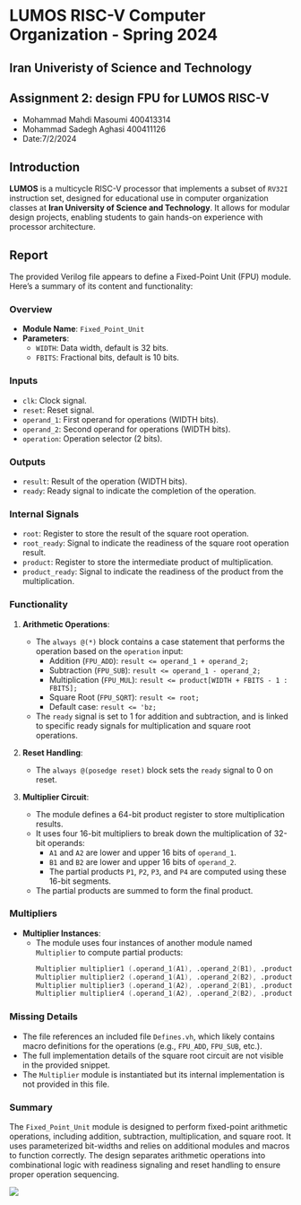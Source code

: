 LUMOS RISC-V
Computer Organization - Spring 2024
==============================================================
## Iran Univeristy of Science and Technology
## Assignment 2: design FPU for LUMOS RISC-V

- Mohammad Mahdi Masoumi 400413314
- Mohammad Sadegh Aghasi 400411126
- Date:7/2/2024


## Introduction

**LUMOS** is a multicycle RISC-V processor that implements a subset of `RV32I` instruction set, designed for educational use in computer organization classes at **Iran University of Science and Technology**. It allows for modular design projects, enabling students to gain hands-on experience with processor architecture.
## Report

The provided Verilog file appears to define a Fixed-Point Unit (FPU) module. Here’s a summary of its content and functionality:

### Overview
- **Module Name**: `Fixed_Point_Unit`
- **Parameters**: 
  - `WIDTH`: Data width, default is 32 bits.
  - `FBITS`: Fractional bits, default is 10 bits.

### Inputs
- `clk`: Clock signal.
- `reset`: Reset signal.
- `operand_1`: First operand for operations (WIDTH bits).
- `operand_2`: Second operand for operations (WIDTH bits).
- `operation`: Operation selector (2 bits).

### Outputs
- `result`: Result of the operation (WIDTH bits).
- `ready`: Ready signal to indicate the completion of the operation.

### Internal Signals
- `root`: Register to store the result of the square root operation.
- `root_ready`: Signal to indicate the readiness of the square root operation result.
- `product`: Register to store the intermediate product of multiplication.
- `product_ready`: Signal to indicate the readiness of the product from the multiplication.

### Functionality
1. **Arithmetic Operations**:
    - The `always @(*)` block contains a case statement that performs the operation based on the `operation` input:
      - Addition (`FPU_ADD`): `result <= operand_1 + operand_2;`
      - Subtraction (`FPU_SUB`): `result <= operand_1 - operand_2;`
      - Multiplication (`FPU_MUL`): `result <= product[WIDTH + FBITS - 1 : FBITS];`
      - Square Root (`FPU_SQRT`): `result <= root;`
      - Default case: `result <= 'bz;`
    - The `ready` signal is set to 1 for addition and subtraction, and is linked to specific ready signals for multiplication and square root operations.

2. **Reset Handling**:
    - The `always @(posedge reset)` block sets the `ready` signal to 0 on reset.

3. **Multiplier Circuit**:
    - The module defines a 64-bit product register to store multiplication results.
    - It uses four 16-bit multipliers to break down the multiplication of 32-bit operands:
        - `A1` and `A2` are lower and upper 16 bits of `operand_1`.
        - `B1` and `B2` are lower and upper 16 bits of `operand_2`.
        - The partial products `P1`, `P2`, `P3`, and `P4` are computed using these 16-bit segments.
    - The partial products are summed to form the final product.

### Multipliers
- **Multiplier Instances**:
  - The module uses four instances of another module named `Multiplier` to compute partial products:
    ```verilog
    Multiplier multiplier1 (.operand_1(A1), .operand_2(B1), .product(P1));
    Multiplier multiplier2 (.operand_1(A1), .operand_2(B2), .product(P2));
    Multiplier multiplier3 (.operand_1(A2), .operand_2(B1), .product(P3));
    Multiplier multiplier4 (.operand_1(A2), .operand_2(B2), .product(P4));
    ```

### Missing Details
- The file references an included file `Defines.vh`, which likely contains macro definitions for the operations (e.g., `FPU_ADD`, `FPU_SUB`, etc.).
- The full implementation details of the square root circuit are not visible in the provided snippet.
- The `Multiplier` module is instantiated but its internal implementation is not provided in this file.

### Summary
The `Fixed_Point_Unit` module is designed to perform fixed-point arithmetic operations, including addition, subtraction, multiplication, and square root. It uses parameterized bit-widths and relies on additional modules and macros to function correctly. The design separates arithmetic operations into combinational logic with readiness signaling and reset handling to ensure proper operation sequencing.



<picture>
    <img 
        src="https://github.com/M-Mahdi-M1381/LUMOS_MMM/tree/main/Images/1.png"
    > 
</picture> 

</div>
